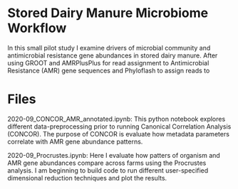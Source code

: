 # Stored Dairy Manure Microbiome Workflow

In this small pilot study I examine drivers of microbial community and antimicrobial resistance gene abundances in stored dairy manure. After using GROOT and AMRPlusPlus for read assignment to Antimicrobial Resistance (AMR) gene sequences and Phyloflash to assign reads to 

# Files
2020-09_CONCOR_AMR_annotated.ipynb: This python notebook explores different data-preprocessing prior to running Canonical Correlation Analysis (CONCOR). The purpose of CONCOR is evaluate how metadata parameters correlate with AMR gene abundance patterns. 

2020-09_Procrustes.ipynb: Here I evaluate how patters of organism and AMR gene abundances compare across farms using the Procrustes analysis. I am beginning to build code to run different user-specified dimensional reduction techniques and plot the results. 
